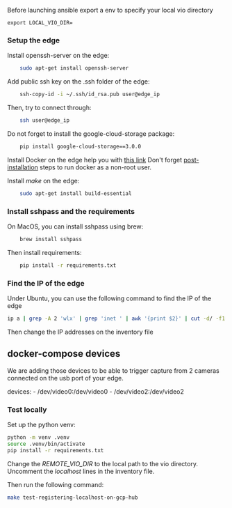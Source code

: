 Before launching ansible export a env to specify your local vio directory
```
export LOCAL_VIO_DIR=
```
### Setup the edge

Install openssh-server on the edge:
```bash
    sudo apt-get install openssh-server
```
Add public ssh key on the .ssh folder of the edge:
```bash
    ssh-copy-id -i ~/.ssh/id_rsa.pub user@edge_ip
```

Then, try to connect through:
```bash
    ssh user@edge_ip
```

Do not forget to install the google-cloud-storage package:
```bash
    pip install google-cloud-storage==3.0.0
```


Install Docker on the edge help you with [this link](https://docs.docker.com/engine/install/ubuntu/#install-using-the-repository)
Don't forget [post-installation](https://docs.docker.com/engine/install/linux-postinstall/) steps to run docker as a non-root user.

Install *make* on the edge:
```bash
    sudo apt-get install build-essential
```


### Install sshpass and the requirements

On MacOS, you can install sshpass using brew:
```bash
    brew install sshpass
```

Then install requirements:
```bash
    pip install -r requirements.txt
```

### Find the IP of the edge

Under Ubuntu, you can use the following command to find the IP of the edge
```bash
ip a | grep -A 2 'wlx' | grep 'inet ' | awk '{print $2}' | cut -d/ -f1
```

Then change the IP addresses on the inventory file

## docker-compose devices

We are adding those devices to be able to trigger capture from 2 cameras connected on the usb port of your edge.

devices:
    - /dev/video0:/dev/video0
    - /dev/video2:/dev/video2

### Test locally

Set up the python venv:
```bash
python -m venv .venv
source .venv/bin/activate
pip install -r requirements.txt
```

Change the *REMOTE_VIO_DIR* to the local path to the vio directory.
Uncomment the *localhost* lines in the inventory file.

Then run the following command:
```bash
make test-registering-localhost-on-gcp-hub
```
